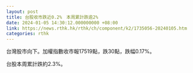 ```yaml
---
layout: post
title: 台股收市跌近0.2%　本周累計跌逾2%
date: 2024-01-05 14:30:12.000000000 +08:00
link: https://news.rthk.hk/rthk/ch/component/k2/1735056-20240105.htm
categories: rthk
---
```


台灣股市向下。加權指數收市報17519點，跌30點，跌幅0.17%。

台股本周累計跌約2.3%。
